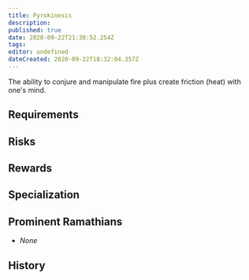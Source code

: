 ```yaml
---
title: Pyrokinesis
description: 
published: true
date: 2020-09-22T21:38:52.254Z
tags: 
editor: undefined
dateCreated: 2020-09-22T18:32:04.357Z
---
```


The ability to conjure and manipulate fire plus create friction (heat) with one's mind.

## Requirements

## Risks

## Rewards

## Specialization

## Prominent Ramathians

- *None*

## History

